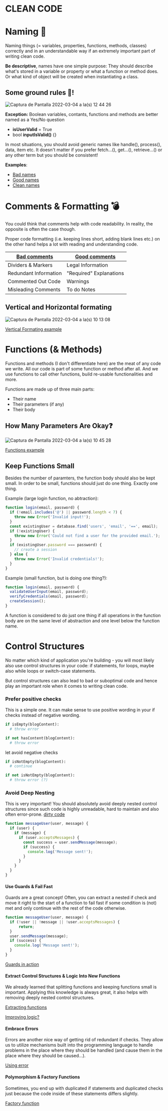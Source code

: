 # CLEAN CODE

# Naming :notebook:

Naming things (= variables, properties, functions, methods, classes) correctly and in an understandable way if an extremely important part of writing clean code.

**Be descriptive**, names have one simple purpose: They should describe what's stored in a variable or property or what a function or method does. Or what kind of object will be created when instantiating a class.

## Some ground rules :facepunch:!
![Captura de Pantalla 2022-03-04 a la(s) 12 44 26](https://user-images.githubusercontent.com/11364767/156814789-25aadd35-f9f7-4fcd-bf12-9d4e8951216d.png)

**Exception:** Boolean variables, contants, functions and methods are better named as a Yes/No question
- **isUserValid** = True
- bool **inputIsValid()** {}

In most situations, you should avoid generic names like handle(), process(), data, item etc.
It doesn't matter if you prefer fetch...(), get...(), retrieve...() or any other term but you should be consistent!

**Examples**:
- [Bad names](https://github.com/ioet/clean-code-challenge/blob/main/naming_Examples/01-bad-name-examples.py)
- [Good names](https://github.com/ioet/clean-code-challenge/blob/main/naming_Examples/02-better-name-examples.py)
- [Clean names](https://github.com/ioet/clean-code-challenge/blob/main/naming_Examples/03-clean-name-examples.py)

# Comments & Formatting :bomb:

You could think that comments help with code readability. In reality, the opposite is often the case though.

Proper code formatting (i.e. keeping lines short, adding blank lines etc.) on the other hand helps a lot with reading and understanding code.

| [Bad comments](https://github.com/ioet/clean-code-challenge/blob/main/good_bad_comments/bad-comments.ts)  | [Good comments](https://github.com/ioet/clean-code-challenge/blob/main/good_bad_comments/good-comments.ts) |
| ------------- | ------------- |
| Dividers & Markers  | Legal Information |
| Redundant Information | "Required" Explanations |
| Commented Out Code | Warnings |
| Misleading Comments | To do Notes |

## Vertical and Horizontal formating
![Captura de Pantalla 2022-03-04 a la(s) 10 13 08](https://user-images.githubusercontent.com/11364767/156788869-930be01f-8cc2-412f-ac99-23068626f32d.png)

[Vertical Formating example](https://github.com/ioet/clean-code-challenge/blob/main/good_bad_comments/vertical-formatting.js)

# Functions (& Methods)

Functions and methods (I don't differentiate here) are the meat of any code we write. All our code is part of some function or method after all. And we use functions to call other functions, build re-usable functionalities and more.

Functions are made up of three main parts:
- Their name
- Their parameters (if any) 
- Their body

## How Many Parameters Are Okay:question:
![Captura de Pantalla 2022-03-04 a la(s) 10 45 28](https://user-images.githubusercontent.com/11364767/156794656-73b81113-8261-467b-9b36-aa8a4c157415.png)

[Functions example](https://github.com/ioet/clean-code-challenge/tree/main/functions_examples)


## Keep Functions Small
Besides the number of paramters, the function body should also be kept small. In order to be small, functions should just do one thing. Exactly one thing.

Example (large login function, no abtraction):
```javascript
function login(email, password) {
  if (!email.includes('@') || password.length < 7) {
    throw new Error('Invalid input!');
  }
  const existingUser = database.find('users', 'email', '==', email);
  if (!existingUser) {
    throw new Error('Could not find a user for the provided email.');
  }
  if (existingUser.password === password) {
    // create a session
  } else {
    throw new Error('Invalid credentials!');
  }
}
```

Example (small function, but is doing one thing?):
```javascript
function login(email, password) {
  validateUserInput(email, password);
  verifyCredentials(email, password);
  createSession();
}
```

A function is considered to do just one thing if all operations in the function body are on
the same level of abstraction and one level below the function name.

# Control Structures
No matter which kind of application you're building - you will most likely also use control structures in your code: if statements, for loops, maybe also while loops or switch-case statements.

But control structures can also lead to bad or suboptimal code and hence play an important role when it comes to writing clean code.

### Prefer positive checks
This is a simple one. It can make sense to use positive wording in your if checks instead of negative wording.
```python
if isEmpty(blogContent):
  # throw error

if not hasContent(blogContent):
  # throw error
```

let avoid negative checks
```python
if isNotEmpty(blogContent):
  # continue

if not isNotEmpty(blogContent):
  # throw error (?)
```

### Avoid Deep Nesting
This is very important! You should absolutely avoid deeply nested control structures since such code is highly unreadable, hard to maintain and also often error-prone.
[dirty code](https://github.com/ioet/clean-code-challenge/blob/main/control_structure_examples/01-dirty-control-structures.js)

```javascript
function messageUser(user, message) {
  if (user) {
    if (message) {
      if (user.acceptsMessages) {
        const success = user.sendMessage(message);
        if (success) {
          console.log('Message sent!');
        }
      }
    }
  }
}
```


#### Use Guards & Fail Fast
Guards are a great concept! Often, you can extract a nested if check and move it right to the start of a function to fail fast if some condition is (not) met and only continue with the rest of the code otherwise.

```javascript
function messageUser(user, message) {
  if (!user || !message || !user.acceptsMessages) {
      return;
  }
  user.sendMessage(message);
  if (success) {
    console.log('Message sent!');
  }
}
```

[Guards in action](https://github.com/ioet/clean-code-challenge/blob/main/control_structure_examples/02-guard.js)


#### Extract Control Structures & Logic Into New Functions
We already learned that splitting functions and keeping functions small is important. Applying this knowledge is always great, it also helps with removing deeply nested control structures.

[Extracting functions](https://github.com/ioet/clean-code-challenge/blob/main/control_structure_examples/03-extract-functions.js)

[Improving logic?](https://github.com/ioet/clean-code-challenge/blob/main/control_structure_examples/04-invert-logic.js)


#### Embrace Errors
Errors are another nice way of getting rid of redundant if checks. They allow us to utilize mechanisms built into the programming language to handle problems in the place where they should be handled (and cause them in the place where they should be caused...).

[Using error](https://github.com/ioet/clean-code-challenge/blob/main/control_structure_examples/05-use-errors.js)

#### Polymorphism & Factory Functions
Sometimes, you end up with duplicated if statements and duplicated checks just because the code inside of these statements differs slightly.

[Factory function](https://github.com/ioet/clean-code-challenge/blob/main/control_structure_examples/07-factory-functions.js)

